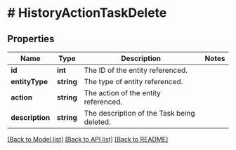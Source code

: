 # # HistoryActionTaskDelete

## Properties

Name | Type | Description | Notes
------------ | ------------- | ------------- | -------------
**id** | **int** | The ID of the entity referenced. |
**entityType** | **string** | The type of entity referenced. |
**action** | **string** | The action of the entity referenced. |
**description** | **string** | The description of the Task being deleted. |

[[Back to Model list]](../../README.md#models) [[Back to API list]](../../README.md#endpoints) [[Back to README]](../../README.md)
